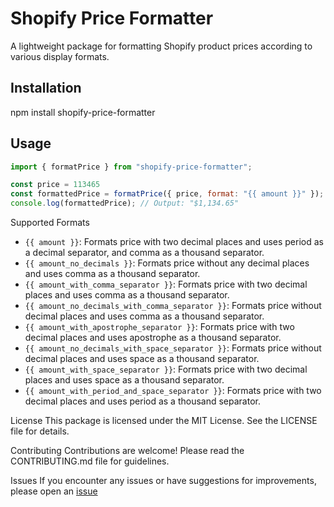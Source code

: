 # Shopify Price Formatter

A lightweight package for formatting Shopify product prices according to various display formats.

## Installation

npm install shopify-price-formatter


## Usage

```javascript
import { formatPrice } from "shopify-price-formatter";

const price = 113465 
const formattedPrice = formatPrice({ price, format: "{{ amount }}" });
console.log(formattedPrice); // Output: "$1,134.65"
```

Supported Formats
 - ```{{ amount }}```: Formats price with two decimal places and uses period as a decimal separator, and comma as a thousand separator.
 - ```{{ amount_no_decimals }}```: Formats price without any decimal places and uses comma as a thousand separator.
 - ```{{ amount_with_comma_separator }}```: Formats price with two decimal places and uses comma as a thousand separator.
 - ```{{ amount_no_decimals_with_comma_separator }}```: Formats price without decimal places and uses comma as a thousand separator.
 - ```{{ amount_with_apostrophe_separator }}```: Formats price with two decimal places and uses apostrophe as a thousand separator.
 - ```{{ amount_no_decimals_with_space_separator }}```: Formats price without decimal places and uses space as a thousand separator.
 - ```{{ amount_with_space_separator }}```: Formats price with two decimal places and uses space as a thousand separator.
 - ```{{ amount_with_period_and_space_separator }}```: Formats price with two decimal places and uses period as a thousand separator.


License
This package is licensed under the MIT License. See the LICENSE file for details.

Contributing
Contributions are welcome! Please read the CONTRIBUTING.md file for guidelines.

Issues
If you encounter any issues or have suggestions for improvements, please open an [issue](https://github.com/IliasHad/shopify-price-formatter/issues)

